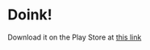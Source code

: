 # Doink!

Download it on the Play Store at [this link](https://play.google.com/store/apps/details?id=com.qwerteam.Doink&hl=it)
